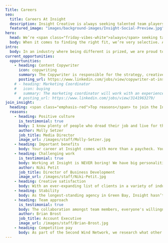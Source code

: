 ```yaml
---
Title: Careers
seo:
  title: Careers At Insight
  description: Insight Creative is always seeking talented team players! Browse marketing communications jobs in digital, web, copy, design & more in Green Bay, Wisconsin.
  featured_image: "images/background-images/Insight-Social-Preview.jpg"
hero:
  head: We’re <span class="friday-vibes-white">always</span> seeking talented <span class="emphasis-red">team players.</span>
  body: When it comes to finding the right fit, we’re very selective. And you should be too.
intro:
  body: In an industry where being different is prized, we are proud to admit that working at Insight is unlike any experience you’ll have elsewhere. We embrace our individual quirks and believe it’s what fuels our creativity and balances our team. We also believe the right mixture of talents and personalities creates the best work, and ultimately, the best results for our customers. If you have something fresh to lend to our team, please contact us or browse the open positions below.
current_opportunities:
  opportunities:
    - heading: Content Copywriter
      icon: copywriting
      summary: The Copywriter is responsible for the strategy, creative concepting, copywriting and creating content on behalf of Insight’s diverse client base. Ideal candidates will possess exceptional writing portfolios, proven experience with SEO practices, unwavering creative stamina and a solid understanding of branding/marketing. Additionally, this position is responsible for collaborating with the Creative Director on various projects for creative concepting, copy (AP style), proofreading edits and other input on a continual basis.
      posting_url: https://www.linkedin.com/jobs/view/copywriter-at-insight-creative-inc-3269391909/
    # - heading: Marketing Coordinator
    #   icon: buying
    #   summary: The marketing coordinator will work with an experienced team of media buyers, designers, copywriters, social media experts and account executives to place award-winning creative for a wide variety of clients. Working closely with Insight’s media director, the marketing coordinator will assist with campaign schedules on television, radio, billboard, print and digital media. The marketing coordinator will also support the media director in preparing presentation materials, media plans or full media proposals and assisting will other administrative tasks.
      # posting_url: https://www.linkedin.com/jobs/view/3141963279/
join_insight:
  heading: <span class="emphasis-red">Top reasons</span> to join the Insight team
  reasons:
    - heading: Positive culture
      is_testimonial: true
      body: I know plenty of people who dread their job and live for the weekends. If you work at Insight, you don't feel this way. I like coming into work each day, performing well at a job I enjoy and find rewarding, not to mention being immersed in a culture of coworkers that feel like a second family.”
      author: Molly Setzer
      job_title: Media Director
      image_url: /images/staff/Molly-Setzer.jpg
    - heading: Important benefits
      body: Your career at Insight comes with more than a paycheck. You can expect all the important benefits including paid vacation and time off, health insurance, short- and long-term disability, 401K with company match, life insurance, AD&D and other perks.
    - heading: Challenging work
      is_testimonial: true
      body: Working at Insight is NEVER boring! We have big personalities, the clients keep it challenging (in a good way), and the work is always creative. I can’t imagine working anywhere else.”
      author: Niki Petit
      job_title: Director of Business Development
      image_url: /images/staff/Niki-Petit.jpg
    - heading: Creative satisfaction
      body: With an ever-expanding list of clients in a variety of industries, you’ll have plenty of opportunities to flex your creativity each day. Outsiders are often shocked to see the volume of projects our team creates on an ongoing basis.
    - heading: Stability
      body: As the longest-standing agency in Green Bay, Insight hasn’t succeeded on outstanding creative work alone. The strong, sensible business strategy behind every decision has kept the work, staff and overall growth steady.
    - heading: Team approach
      is_testimonial: true
      body: The collaboration amongst team members, everyone's willingness to contribute and the scope of what we can accomplish together are what make Insight stand out.”
      author: Brian Brost
      job_title: Account Executive
      image_url: /images/staff/Brian-Brost.jpg
    - heading: Competitive pay
      body: As part of the Second Wind Network, we research what other local agencies offer and do our best to provide staff with fair pay that both rewards hard work and emphasizes value.
---
```

